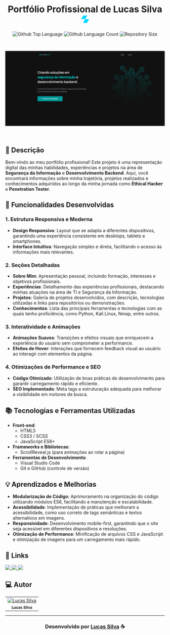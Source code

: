 <!-- 
$$$$$$$\                                $$\                                     $$\       $$\
$$  __$$\                               $$ |                                    $$ |      $$ |
$$ |  $$ | $$$$$$\ $$\    $$\  $$$$$$\  $$ | $$$$$$\   $$$$$$\   $$$$$$\   $$$$$$$ |      $$$$$$$\  $$\   $$\
$$ |  $$ |$$  __$$\\$$\  $$  |$$  __$$\ $$ |$$  __$$\ $$  __$$\ $$  __$$\ $$  __$$ |      $$  __$$\ $$ |  $$ |
$$ |  $$ |$$$$$$$$ |\$$\$$  / $$$$$$$$ |$$ |$$ /  $$ |$$ /  $$ |$$$$$$$$ |$$ /  $$ |      $$ |  $$ |$$ |  $$ |
$$ |  $$ |$$   ____| \$$$  /  $$   ____|$$ |$$ |  $$ |$$ |  $$ |$$   ____|$$ |  $$ |      $$ |  $$ |$$ |  $$ |
$$$$$$$  |\$$$$$$$\   \$  /   \$$$$$$$\ $$ |\$$$$$$  |$$$$$$$  |\$$$$$$$\ \$$$$$$$ |      $$$$$$$  |\$$$$$$$ |
\_______/  \_______|   \_/     \_______|\__| \______/ $$  ____/  \_______| \_______|      \_______/  \____$$ |
                                                          $$ |                                          $$\   $$ |
                                                          $$ |                                          \$$$$$$  |
                                                          \__|                                           \______/
$$\                                                   $$\                                                          $$\                  $$$$$$\  $$\ $$\
$$ |                                                  $$ |                                                         $$ |                $$  __$$\ \__|$$ |
$$ |     $$\   $$\  $$$$$$$\ $$$$$$\   $$$$$$$\       $$ |      $$$$$$\   $$$$$$\   $$$$$$\   $$$$$$$\        $$$$$$$ | $$$$$$\        $$ /  \__|$$\ $$ |$$\    $$\ $$$$$$\
$$ |     $$ |  $$ |$$  _____|\____$$\ $$  _____|      $$ |     $$  __$$\ $$  __$$\ $$  __$$\ $$  _____|      $$  __$$ | \____$$\       \$$$$$$\  $$ |$$ |\$$\  $$  |\____$$\
$$ |     $$ |  $$ |$$ /      $$$$$$$ |\$$$$$$\        $$ |     $$ /  $$ |$$ /  $$ |$$$$$$$$ |\$$$$$$\        $$ /  $$ | $$$$$$$ |       \____$$\ $$ |$$ | \$$\$$  / $$$$$$$ |
$$ |     $$ |  $$ |$$ |     $$  __$$ | \____$$\       $$ |     $$ |  $$ |$$ |  $$ |$$   ____| \____$$\       $$ |  $$ |$$  __$$ |      $$\   $$ |$$ |$$ |  \$$$  / $$  __$$ |
$$$$$$$$\\$$$$$$  |\$$$$$$$\\$$$$$$$ |$$$$$$$  |      $$$$$$$$\\$$$$$$  |$$$$$$$  |\$$$$$$$\ $$$$$$$  |      \$$$$$$$ |\$$$$$$$ |      \$$$$$$  |$$ |$$ |   \$  /  \$$$$$$$ |
\________|\______/  \_______|\_______|\_______/       \________|\______/ $$  ____/  \_______|\_______/        \_______| \_______|       \______/ \__|\__|    \_/    \_______|
                                                                             $$ |
                                                                             $$ |
                                                                             \__|
-->

<h1 align="center">
  Portfólio Profissional de Lucas Silva <img width="25px" src="https://raw.githubusercontent.com/eoLucasS/portfolio/main/assets/img/icon.svg"/>
</h1>

<p align="center">
  <img alt="Github Top Language" src="https://img.shields.io/github/languages/top/eoLucasS/portfolio?color=00FFFB">
  <img alt="Github Language Count" src="https://img.shields.io/github/languages/count/eoLucasS/portfolio?color=00FFFB">
  <img alt="Repository Size" src="https://img.shields.io/github/repo-size/eoLucasS/portfolio?color=00FFFB">
</p>

<br>

<p align="center">
  <img src="assets/image/preview.png" width="650" alt="Portfolio Preview">
</p>

<br>

## 📝 Descrição 

Bem-vindo ao meu portfólio profissional! Este projeto é uma representação digital das minhas habilidades, experiências e projetos na área de **Segurança da Informação** e **Desenvolvimento Backend**. Aqui, você encontrará informações sobre minha trajetória, projetos realizados e conhecimentos adquiridos ao longo da minha jornada como **Ethical Hacker** e **Penetration Tester**.

## 🚀 Funcionalidades Desenvolvidas

### 1. Estrutura Responsiva e Moderna

- **Design Responsivo**: Layout que se adapta a diferentes dispositivos, garantindo uma experiência consistente em desktops, tablets e smartphones.
- **Interface Intuitiva**: Navegação simples e direta, facilitando o acesso às informações mais relevantes.

### 2. Seções Detalhadas

- **Sobre Mim**: Apresentação pessoal, incluindo formação, interesses e objetivos profissionais.
- **Experiências**: Detalhamento das experiências profissionais, destacando minhas atuações na área de TI e Segurança da Informação.
- **Projetos**: Galeria de projetos desenvolvidos, com descrição, tecnologias utilizadas e links para repositórios ou demonstrações.
- **Conhecimentos**: Lista das principais ferramentas e tecnologias com as quais tenho proficiência, como Python, Kali Linux, Nmap, entre outros.

### 3. Interatividade e Animações

- **Animações Suaves**: Transições e efeitos visuais que enriquecem a experiência do usuário sem comprometer a performance.
- **Efeitos de Hover**: Interações que fornecem feedback visual ao usuário ao interagir com elementos da página.

### 4. Otimizações de Performance e SEO

- **Código Otimizado**: Utilização de boas práticas de desenvolvimento para garantir carregamento rápido e eficiente.
- **SEO Implementado**: Meta tags e estruturação adequada para melhorar a visibilidade em motores de busca.

## 📚 Tecnologias e Ferramentas Utilizadas

- **Front-end**:
  - HTML5
  - CSS3 / SCSS
  - JavaScript ES6+
- **Frameworks e Bibliotecas**:
  - ScrollReveal.js (para animações ao rolar a página)
- **Ferramentas de Desenvolvimento**:
  - Visual Studio Code
  - Git e GitHub (controle de versão)

## 💡 Aprendizados e Melhorias

- **Modularização de Código**: Aprimoramento na organização do código utilizando módulos ES6, facilitando a manutenção e escalabilidade.
- **Acessibilidade**: Implementação de práticas que melhoram a acessibilidade, como uso correto de tags semânticas e textos alternativos em imagens.
- **Responsividade**: Desenvolvimento mobile-first, garantindo que o site seja acessível em diferentes dispositivos e resoluções.
- **Otimização de Performance**: Minificação de arquivos CSS e JavaScript e otimização de imagens para um carregamento mais rápido.

## 🔗 Links

<p align="left">

 <a href="https://www.linkedin.com/in/lucaslopesdasilva/" alt="LinkedIn">
  <img src="https://img.shields.io/badge/-LinkedIn-000?style=for-the-badge&logo=Linkedin&logoColor=0A66C2&link=https://www.linkedin.com/in/lucaslopesdasilva"/> 
 </a>
  
 <a href="https://twitter.com/eoLucasS114" alt="Twitter">
  <img src="https://img.shields.io/badge/-Twitter-000?style=for-the-badge&logo=Twitter&logoColor=1DA1F2&link=https://twitter.com/eoLucasS114"/> 
 </a>

 <a href="https://portfolio-lucaslopes.vercel.app" alt="Portfólio">
  <img src="https://img.shields.io/badge/meu_portfólio-000?style=for-the-badge&logo=ko-fi&logoColor=FFF&link=https://portfolio-lucaslopes.vercel.app"/>
 </a>

</p>
 
## 💻 Autor

<table>
  <tr>
    <td align="center">
      <a href="https://www.linkedin.com/in/lucaslopesdasilva/">
        <img src="https://avatars.githubusercontent.com/u/119815116?v=4" width="100px;" alt="Lucas Silva"/><br>
        <sub>
          <b>Lucas Silva</b>
        </sub>
      </a>
    </td>
  </tr>
</table>

-----

<h3 align="center"> Desenvolvido por <a href="https://www.linkedin.com/in/lucaslopesdasilva/">Lucas Silva</a> ☕</h3>